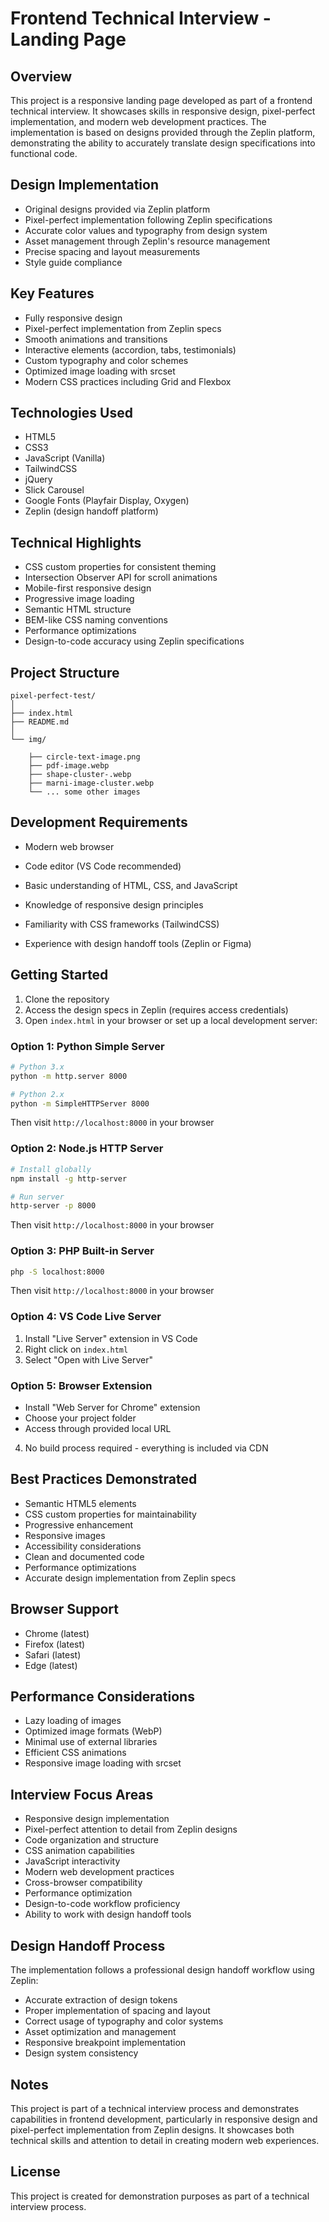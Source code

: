 # Frontend Technical Interview - Landing Page

## Overview
This project is a responsive landing page developed as part of a frontend technical interview. It showcases skills in responsive design, pixel-perfect implementation, and modern web development practices. The implementation is based on designs provided through the Zeplin platform, demonstrating the ability to accurately translate design specifications into functional code.

## Design Implementation
- Original designs provided via Zeplin platform
- Pixel-perfect implementation following Zeplin specifications
- Accurate color values and typography from design system
- Asset management through Zeplin's resource management
- Precise spacing and layout measurements
- Style guide compliance

## Key Features
- Fully responsive design
- Pixel-perfect implementation from Zeplin specs
- Smooth animations and transitions
- Interactive elements (accordion, tabs, testimonials)
- Custom typography and color schemes
- Optimized image loading with srcset
- Modern CSS practices including Grid and Flexbox

## Technologies Used
- HTML5
- CSS3
- JavaScript (Vanilla)
- TailwindCSS
- jQuery
- Slick Carousel
- Google Fonts (Playfair Display, Oxygen)
- Zeplin (design handoff platform)

## Technical Highlights
- CSS custom properties for consistent theming
- Intersection Observer API for scroll animations
- Mobile-first responsive design
- Progressive image loading
- Semantic HTML structure
- BEM-like CSS naming conventions
- Performance optimizations
- Design-to-code accuracy using Zeplin specifications

## Project Structure
```
pixel-perfect-test/
│
├── index.html
├── README.md
│
└── img/

    ├── circle-text-image.png
    ├── pdf-image.webp
    ├── shape-cluster-.webp
    ├── marni-image-cluster.webp
    └── ... some other images
```

## Development Requirements
- Modern web browser
- Code editor (VS Code recommended)
- Basic understanding of HTML, CSS, and JavaScript
- Knowledge of responsive design principles

- Familiarity with CSS frameworks (TailwindCSS)
- Experience with design handoff tools (Zeplin or Figma)

## Getting Started
1. Clone the repository
2. Access the design specs in Zeplin (requires access credentials)
3. Open `index.html` in your browser or set up a local development server:

### Option 1: Python Simple Server
```bash
# Python 3.x
python -m http.server 8000

# Python 2.x
python -m SimpleHTTPServer 8000
```
Then visit `http://localhost:8000` in your browser

### Option 2: Node.js HTTP Server
```bash
# Install globally
npm install -g http-server

# Run server
http-server -p 8000
```
Then visit `http://localhost:8000` in your browser

### Option 3: PHP Built-in Server
```bash
php -S localhost:8000
```
Then visit `http://localhost:8000` in your browser

### Option 4: VS Code Live Server
1. Install "Live Server" extension in VS Code
2. Right click on `index.html`
3. Select "Open with Live Server"

### Option 5: Browser Extension
- Install "Web Server for Chrome" extension
- Choose your project folder
- Access through provided local URL

4. No build process required - everything is included via CDN

## Best Practices Demonstrated
- Semantic HTML5 elements
- CSS custom properties for maintainability
- Progressive enhancement
- Responsive images
- Accessibility considerations
- Clean and documented code
- Performance optimizations
- Accurate design implementation from Zeplin specs

## Browser Support
- Chrome (latest)
- Firefox (latest)
- Safari (latest)
- Edge (latest)

## Performance Considerations
- Lazy loading of images
- Optimized image formats (WebP)
- Minimal use of external libraries
- Efficient CSS animations
- Responsive image loading with srcset

## Interview Focus Areas
- Responsive design implementation
- Pixel-perfect attention to detail from Zeplin designs
- Code organization and structure
- CSS animation capabilities
- JavaScript interactivity
- Modern web development practices
- Cross-browser compatibility
- Performance optimization
- Design-to-code workflow proficiency
- Ability to work with design handoff tools

## Design Handoff Process
The implementation follows a professional design handoff workflow using Zeplin:
- Accurate extraction of design tokens
- Proper implementation of spacing and layout
- Correct usage of typography and color systems
- Asset optimization and management
- Responsive breakpoint implementation
- Design system consistency

## Notes
This project is part of a technical interview process and demonstrates capabilities in frontend development, particularly in responsive design and pixel-perfect implementation from Zeplin designs. It showcases both technical skills and attention to detail in creating modern web experiences.

## License
This project is created for demonstration purposes as part of a technical interview process.
